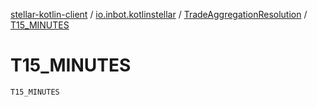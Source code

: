 [stellar-kotlin-client](../../index.md) / [io.inbot.kotlinstellar](../index.md) / [TradeAggregationResolution](index.md) / [T15_MINUTES](./-t15_-m-i-n-u-t-e-s.md)

# T15_MINUTES

`T15_MINUTES`